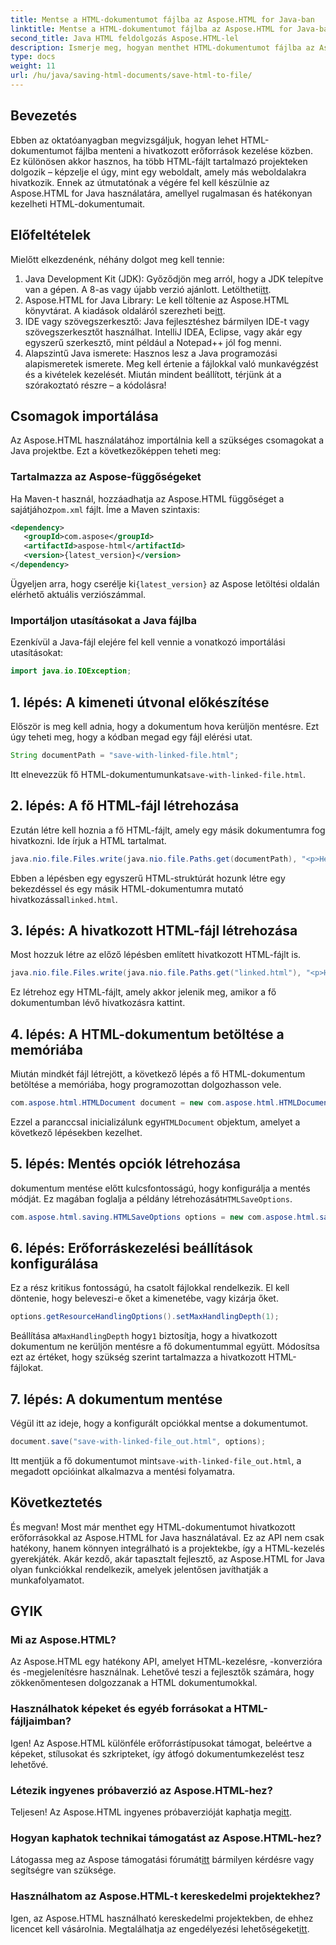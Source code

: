 ```yaml
---
title: Mentse a HTML-dokumentumot fájlba az Aspose.HTML for Java-ban
linktitle: Mentse a HTML-dokumentumot fájlba az Aspose.HTML for Java-ban
second_title: Java HTML feldolgozás Aspose.HTML-lel
description: Ismerje meg, hogyan menthet HTML-dokumentumot fájlba az Aspose.HTML for Java használatával, amely tökéletes több összekapcsolt erőforrás egyszerű kezeléséhez.
type: docs
weight: 11
url: /hu/java/saving-html-documents/save-html-to-file/
---
```

## Bevezetés
Ebben az oktatóanyagban megvizsgáljuk, hogyan lehet HTML-dokumentumot fájlba menteni a hivatkozott erőforrások kezelése közben. Ez különösen akkor hasznos, ha több HTML-fájlt tartalmazó projekteken dolgozik – képzelje el úgy, mint egy weboldalt, amely más weboldalakra hivatkozik. Ennek az útmutatónak a végére fel kell készülnie az Aspose.HTML for Java használatára, amellyel rugalmasan és hatékonyan kezelheti HTML-dokumentumait.
## Előfeltételek
Mielőtt elkezdenénk, néhány dolgot meg kell tennie:
1.  Java Development Kit (JDK): Győződjön meg arról, hogy a JDK telepítve van a gépen. A 8-as vagy újabb verzió ajánlott. Letöltheti[itt](https://www.oracle.com/java/technologies/javase-jdk11-downloads.html).
2.  Aspose.HTML for Java Library: Le kell töltenie az Aspose.HTML könyvtárat. A kiadások oldaláról szerezheti be[itt](https://releases.aspose.com/html/java/).
3. IDE vagy szövegszerkesztő: Java fejlesztéshez bármilyen IDE-t vagy szövegszerkesztőt használhat. IntelliJ IDEA, Eclipse, vagy akár egy egyszerű szerkesztő, mint például a Notepad++ jól fog menni.
4. Alapszintű Java ismerete: Hasznos lesz a Java programozási alapismeretek ismerete. Meg kell értenie a fájlokkal való munkavégzést és a kivételek kezelését.
Miután mindent beállított, térjünk át a szórakoztató részre – a kódolásra!
## Csomagok importálása
Az Aspose.HTML használatához importálnia kell a szükséges csomagokat a Java projektbe. Ezt a következőképpen teheti meg:
### Tartalmazza az Aspose-függőségeket
 Ha Maven-t használ, hozzáadhatja az Aspose.HTML függőséget a sajátjához`pom.xml` fájlt. Íme a Maven szintaxis:
```xml
<dependency>
   <groupId>com.aspose</groupId>
   <artifactId>aspose-html</artifactId>
   <version>{latest_version}</version>
</dependency>
```
 Ügyeljen arra, hogy cserélje ki`{latest_version}` az Aspose letöltési oldalán elérhető aktuális verziószámmal.
### Importáljon utasításokat a Java fájlba
Ezenkívül a Java-fájl elejére fel kell vennie a vonatkozó importálási utasításokat:
```java
import java.io.IOException;
```

## 1. lépés: A kimeneti útvonal előkészítése
Először is meg kell adnia, hogy a dokumentum hova kerüljön mentésre. Ezt úgy teheti meg, hogy a kódban megad egy fájl elérési utat.
```java
String documentPath = "save-with-linked-file.html";
```
 Itt elnevezzük fő HTML-dokumentumunkat`save-with-linked-file.html`.
## 2. lépés: A fő HTML-fájl létrehozása
Ezután létre kell hoznia a fő HTML-fájlt, amely egy másik dokumentumra fog hivatkozni. Ide írjuk a HTML tartalmat.
```java
java.nio.file.Files.write(java.nio.file.Paths.get(documentPath), "<p>Hello World!</p><a href='linked.html'>linked file</a>".getBytes());
```
 Ebben a lépésben egy egyszerű HTML-struktúrát hozunk létre egy bekezdéssel és egy másik HTML-dokumentumra mutató hivatkozással`linked.html`.
## 3. lépés: A hivatkozott HTML-fájl létrehozása
Most hozzuk létre az előző lépésben említett hivatkozott HTML-fájlt is.
```java
java.nio.file.Files.write(java.nio.file.Paths.get("linked.html"), "<p>Hello linked file!</p>".getBytes());
```
Ez létrehoz egy HTML-fájlt, amely akkor jelenik meg, amikor a fő dokumentumban lévő hivatkozásra kattint.
## 4. lépés: A HTML-dokumentum betöltése a memóriába
Miután mindkét fájl létrejött, a következő lépés a fő HTML-dokumentum betöltése a memóriába, hogy programozottan dolgozhasson vele.
```java
com.aspose.html.HTMLDocument document = new com.aspose.html.HTMLDocument(documentPath);
```
 Ezzel a paranccsal inicializálunk egy`HTMLDocument` objektum, amelyet a következő lépésekben kezelhet.
## 5. lépés: Mentés opciók létrehozása
 dokumentum mentése előtt kulcsfontosságú, hogy konfigurálja a mentés módját. Ez magában foglalja a példány létrehozását`HTMLSaveOptions`.
```java
com.aspose.html.saving.HTMLSaveOptions options = new com.aspose.html.saving.HTMLSaveOptions();
```
## 6. lépés: Erőforráskezelési beállítások konfigurálása
Ez a rész kritikus fontosságú, ha csatolt fájlokkal rendelkezik. El kell döntenie, hogy beleveszi-e őket a kimenetébe, vagy kizárja őket. 
```java
options.getResourceHandlingOptions().setMaxHandlingDepth(1);
```
 Beállítása a`MaxHandlingDepth` hogy`1` biztosítja, hogy a hivatkozott dokumentum ne kerüljön mentésre a fő dokumentummal együtt. Módosítsa ezt az értéket, hogy szükség szerint tartalmazza a hivatkozott HTML-fájlokat.
## 7. lépés: A dokumentum mentése
Végül itt az ideje, hogy a konfigurált opciókkal mentse a dokumentumot.
```java
document.save("save-with-linked-file_out.html", options);
```
 Itt mentjük a fő dokumentumot mint`save-with-linked-file_out.html`, a megadott opcióinkat alkalmazva a mentési folyamatra.
## Következtetés
És megvan! Most már menthet egy HTML-dokumentumot hivatkozott erőforrásokkal az Aspose.HTML for Java használatával. Ez az API nem csak hatékony, hanem könnyen integrálható is a projektekbe, így a HTML-kezelés gyerekjáték. Akár kezdő, akár tapasztalt fejlesztő, az Aspose.HTML for Java olyan funkciókkal rendelkezik, amelyek jelentősen javíthatják a munkafolyamatot.
## GYIK
### Mi az Aspose.HTML?  
Az Aspose.HTML egy hatékony API, amelyet HTML-kezelésre, -konverzióra és -megjelenítésre használnak. Lehetővé teszi a fejlesztők számára, hogy zökkenőmentesen dolgozzanak a HTML dokumentumokkal.
### Használhatok képeket és egyéb forrásokat a HTML-fájljaimban?  
Igen! Az Aspose.HTML különféle erőforrástípusokat támogat, beleértve a képeket, stílusokat és szkripteket, így átfogó dokumentumkezelést tesz lehetővé.
### Létezik ingyenes próbaverzió az Aspose.HTML-hez?  
 Teljesen! Az Aspose.HTML ingyenes próbaverzióját kaphatja meg[itt](https://releases.aspose.com/).
### Hogyan kaphatok technikai támogatást az Aspose.HTML-hez?  
 Látogassa meg az Aspose támogatási fórumát[itt](https://forum.aspose.com/c/html/29) bármilyen kérdésre vagy segítségre van szüksége.
### Használhatom az Aspose.HTML-t kereskedelmi projektekhez?  
Igen, az Aspose.HTML használható kereskedelmi projektekben, de ehhez licencet kell vásárolnia. Megtalálhatja az engedélyezési lehetőségeket[itt](https://purchase.aspose.com/buy).